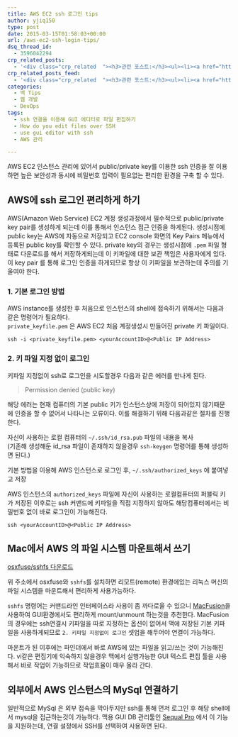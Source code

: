 ```yaml
---
title: AWS EC2 ssh 로그인 tips
author: yjiq150
type: post
date: 2015-03-15T01:58:03+00:00
url: /aws-ec2-ssh-login-tips/
dsq_thread_id:
  - 3596042294
crp_related_posts:
  - '<div class="crp_related  "><h3>관련 포스트:</h3><ul><li><a href="https://www.letmecompile.com/certificate-file-format-extensions-comparison/"     class="post-792"><span class="crp_title">인증서 파일 형식 및 확장자의 차이점 비교 설명 (Certificate file format&hellip;</span></a></li><li><a href="https://www.letmecompile.com/api-auth-jwt-jwk-explained/"     class="post-800"><span class="crp_title">API 서버 인증을 위한 JWT와 JWK 이해하기</span></a></li><li><a href="https://www.letmecompile.com/eb-ec2-instance-graceful-shutdown/"     class="post-824"><span class="crp_title">Elastic Beanstalk 및 EC2 인스턴스 Graceful shutdown 설정</span></a></li><li><a href="https://www.letmecompile.com/redis-cluster-sentinel-overview/"     class="post-770"><span class="crp_title">레디스 클러스터, 센티넬 구성 및 동작 방식</span></a></li><li><a href="https://www.letmecompile.com/pake-srp-protocol/"     class="post-802"><span class="crp_title">PAKE와 SRP Protocol을 이용한 인증</span></a></li></ul><div class="crp_clear"></div></div>'
crp_related_posts_feed:
  - '<div class="crp_related  "><h3>관련 포스트:</h3><ul><li><a href="https://www.letmecompile.com/certificate-file-format-extensions-comparison/"     class="post-792"><span class="crp_title">인증서 파일 형식 및 확장자의 차이점 비교 설명 (Certificate file format&hellip;</span></a></li><li><a href="https://www.letmecompile.com/api-auth-jwt-jwk-explained/"     class="post-800"><span class="crp_title">API 서버 인증을 위한 JWT와 JWK 이해하기</span></a></li><li><a href="https://www.letmecompile.com/eb-ec2-instance-graceful-shutdown/"     class="post-824"><span class="crp_title">Elastic Beanstalk 및 EC2 인스턴스 Graceful shutdown 설정</span></a></li><li><a href="https://www.letmecompile.com/redis-cluster-sentinel-overview/"     class="post-770"><span class="crp_title">레디스 클러스터, 센티넬 구성 및 동작 방식</span></a></li><li><a href="https://www.letmecompile.com/pake-srp-protocol/"     class="post-802"><span class="crp_title">PAKE와 SRP Protocol을 이용한 인증</span></a></li></ul><div class="crp_clear"></div></div>'
categories:
  - 맥 Tips
  - 웹 개발
  - DevOps
tags:
  - ssh 연결을 이용해 GUI 에디터로 파일 편집하기
  - How do you edit files over SSH
  - use gui editor with ssh
  - AWS 관리

---
```

AWS EC2 인스턴스 관리에 있어서 public/private key를 이용한 ssh 인증을 잘 이용하면 높은 보안성과 동시에 비밀번호 입력이 필요없는 편리한 환경을 구축 할 수 있다.

## AWS에 ssh 로그인 편리하게 하기

AWS(Amazon Web Service) EC2 계정 생성과정에서 필수적으로 public/private key pair를 생성하게 되는데 이를 통해서 인스턴스 접근 인증을 하게된다. 생성시점에 public key는 AWS에 자동으로 저장되고 EC2 console 화면의 Key Pairs 메뉴에서 등록된 public key를 확인할 수 있다. private key의 경우는 생성시점에 `.pem` 파일 형태로 다운로드를 해서 저장하게되는데 이 키파일에 대한 보관 책임은 사용자에게 있다. 이 key pair 를 통해 로그인 인증을 하게되므로 항상 이 키파일을 보관하는데 주의를 기울여야 한다.

### 1. 기본 로그인 방법

AWS instance를 생성한 후 처음으로 인스턴스의 shell에 접속하기 위해서는 다음과 같은 명령어가 필요하다.  
`private_keyfile.pem` 은 AWS EC2 처음 계정생성시 만들어진 private 키 파일이다.

    ssh -i <private_keyfile.pem> <yourAccountID>@<Public IP Address>
    

### 2. 키 파일 지정 없이 로그인

키파일 지정없이 ssh로 로그인을 시도할경우 다음과 같은 에러를 만나게 된다.

> Permission denied (public key) 

해당 에러는 현재 컴퓨터의 기본 public 키가 인스턴스상에 저장이 되어있지 않기때문에 인증을 할 수 없어서 나타나는 오류이다. 이를 해결하기 위해 다음과같은 절차를 진행한다.

자신이 사용하는 로컬 컴퓨터의 `~/.ssh/id_rsa.pub` 파일의 내용을 복사  
(기존해 생성해둔 id_rsa 파일이 존재하지 않을경우 `ssh-keygen` 명령어를 통해 생성하면 된다.)

기본 방법을 이용해 AWS 인스턴스로 로그인 후, `~/.ssh/authorized_keys` 에 붙여넣고 저장

AWS 인스턴스의 `authorized_keys` 파일에 자신이 사용하는 로컬컴퓨터의 퍼블릭 키가 저장된 이후로는 ssh 커맨드에 키파일을 직접 지정하지 않아도 해당컴퓨터에서는 비밀번호 없이 바로 로그인이 가능해진다.

    ssh <yourAccountID>@<Public IP Address>
    

## Mac에서 AWS 의 파일 시스템 마운트해서 쓰기

[osxfuse/sshfs 다운로드][1]

위 주소에서 osxfuse와 `sshfs`를 설치하면 리모트(remote) 환경에있는 리눅스 머신의 파일 시스템을 마운트해서 편리하게 사용가능하다.

`sshfs` 명령어는 커맨드라인 인터페이스라 사용이 좀 까다로울 수 있으니 [MacFusion][2]을 사용하여 GUI환경에서도 편리하게 mount/unmount 하는것을 추천한다. MacFusion의 경우에는 ssh연결시 키파일을 따로 지정하는 옵션이 없어서 맥에 저장된 기본 키파일을 사용하게되므로 `2. 키파일 지정없이 로그인` 셋업을 해두어야 연결이 가능하다.

마운트가 된 이후에는 파인더에서 바로 AWS에 있는 파일을 읽고/쓰는 것이 가능해진다. vi같은 편집기에 익숙하지 않을경우 맥에서 실행가능한 GUI 텍스트 편집 툴을 사용해서 바로 작업이 가능하므로 작업효율이 매우 올라 간다.

## 외부에서 AWS 인스턴스의 MySql 연결하기

일반적으로 MySql 은 외부 접속을 막아두지만 ssh를 통해 먼저 로그인 후 해당 shell에서 mysql을 접근하는것이 가능하다. 맥용 GUI DB 관리툴인 [Sequal Pro][3] 에서 이 기능을 지원하는데, 연결 설정에서 SSH를 선택하여 사용하면 된다.

 [1]: http://osxfuse.github.io/
 [2]: http://macfusionapp.org/
 [3]: http://www.sequelpro.com/